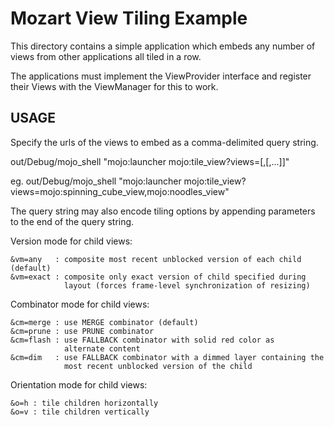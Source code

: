 # Mozart View Tiling Example

This directory contains a simple application which embeds any number of
views from other applications all tiled in a row.

The applications must implement the ViewProvider interface and register
their Views with the ViewManager for this to work.

## USAGE

Specify the urls of the views to embed as a comma-delimited query string.

  out/Debug/mojo_shell "mojo:launcher mojo:tile_view?views=<app1>[,<app2>[,...]]"

  eg. out/Debug/mojo_shell "mojo:launcher mojo:tile_view?views=mojo:spinning_cube_view,mojo:noodles_view"

The query string may also encode tiling options by appending parameters to
the end of the query string.

  Version mode for child views:

    &vm=any   : composite most recent unblocked version of each child (default)
    &vm=exact : composite only exact version of child specified during
                layout (forces frame-level synchronization of resizing)

  Combinator mode for child views:

    &cm=merge : use MERGE combinator (default)
    &cm=prune : use PRUNE combinator
    &cm=flash : use FALLBACK combinator with solid red color as
                alternate content
    &cm=dim   : use FALLBACK combinator with a dimmed layer containing the
                most recent unblocked version of the child

  Orientation mode for child views:

    &o=h : tile children horizontally
    &o=v : tile children vertically
